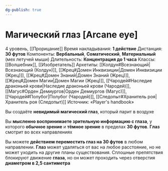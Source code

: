 ```yaml
---
dg-publish: true
---
```

# Магический глаз [Arcane eye]
4 уровень, [[Прорицание]]
Время накладывания: **1 действие**
Дистанция: **30 футов**
Компоненты: **Вербальный**, **Соматический**, **Материальный** (мех летучей мыши)
Длительность: **Концентрация до 1 часа**
Классы: [[Волшебник]], [[Изобретатель]]
Архетипы: [[Колдун#Всезнающий|Всезнающий (Колдун)]], [[Жрец#Домен Инквизиции|Домен Инквизиции (Жрец)]], [[Жрец#Домен Знаний|Домен Знаний (Жрец)]], [[Жрец#Домен Магии|Домен Магии (Жрец)]], [[Чародей#Наследие драконьей крови|Наследие драконьей крови (Чародей)]], [[Магус#Орден Демиургов|Орден Демиургов (Магус)]], [[Чародей#Полубог|Полубог (Чародей)]], [[Следопыт#Хранитель роя|Хранитель роя (Следопыт)]]
Источник: «Player's handbook»

Вы создаёте **невидимый магический глаз**, который парит в воздухе

Вы **мысленно воспринимаете зрительную информацию с глаза**, у которого **обычное зрение** и **тёмное зрение** в пределах **30 футов**. **Глаз** смотрит во всех направлениях

Вы можете **действием переместить глаз на 30 футов** в любом направлении. **Глаз** может удаляться от вас на любое расстояние, но не может уходить на другие планы существования. Сплошные препятствия блокируют движение **глаза**, но он может проходить через отверстия **диаметром в 2,5 сантиметра**